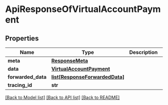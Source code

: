 # ApiResponseOfVirtualAccountPayment

## Properties
Name | Type | Description | Notes
------------ | ------------- | ------------- | -------------
**meta** | [**ResponseMeta**](ResponseMeta.md) |  | [optional] 
**data** | [**VirtualAccountPayment**](VirtualAccountPayment.md) |  | [optional] 
**forwarded_data** | [**list[ResponseForwardedData]**](ResponseForwardedData.md) |  | [optional] 
**tracing_id** | **str** |  | [optional] 

[[Back to Model list]](../README.md#documentation-for-models) [[Back to API list]](../README.md#documentation-for-api-endpoints) [[Back to README]](../README.md)


